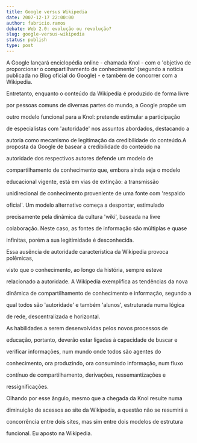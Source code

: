```yaml
---
title: Google versus Wikipedia
date: 2007-12-17 22:00:00
author: fabricio.ramos
debate: Web 2.0: evolução ou revolução?
slug: google-versus-wikipedia
status: publish 
type: post
---
```


A Google lançará enciclopédia online - chamada Knol - com o 'objetivo de proporcionar o compartilhamento de conhecimento' (segundo a notícia publicada no Blog oficial do Google) - e também de concorrer com a Wikipedia.  

Entretanto, enquanto o conteúdo da Wikipedia é produzido de forma livre  

por pessoas comuns de diversas partes do mundo, a Google propõe um  

outro modelo funcional para a Knol: pretende estimular a participação  

de especialistas com 'autoridade' nos assuntos abordados, destacando a  

autoria como mecanismo de legitimação da credibilidade do conteúdo.A proposta da Google de basear a credibilidade do conteúdo na  

autoridade dos respectivos autores defende um modelo de  

compartilhamento de conhecimento que, embora ainda seja o modelo  

educacional vigente, está em vias de extinção: a transmissão  

unidirecional de conhecimento proveniente de uma fonte com 'respaldo  

oficial'. Um modelo alternativo começa a despontar, estimulado  

precisamente pela dinâmica da cultura 'wiki', baseada na livre  

colaboração. Neste caso, as fontes de informação são múltiplas e quase  

infinitas, porém a sua legitimidade é desconhecida.  

Essa ausência de autoridade característica da Wikipedia provoca polêmicas,  

visto que o conhecimento, ao longo da história, sempre esteve  

relacionado a autoridade. A Wikipedia exemplifica as tendências da nova  

dinâmica de compartilhamento de conhecimento e informação, segundo a  

qual todos são 'autoridade' e também 'alunos', estruturada numa lógica  

de rede, descentralizada e horizontal.  

As habilidades a serem desenvolvidas pelos novos processos de  

educação, portanto, deverão estar ligadas à capacidade de buscar e  

verificar informações, num mundo onde todos são agentes do  

conhecimento, ora produzindo, ora consumindo informação, num fluxo  

contínuo de compartilhamento, derivações, ressemantizações e  

ressignificações.  

Olhando por esse ângulo, mesmo que a chegada da Knol resulte numa  

diminuição de acessos ao site da Wikipedia, a questão não se resumirá a  

concorrência entre dois sites, mas sim entre dois modelos de estrutura  

funcional. Eu aposto na Wikipedia.
